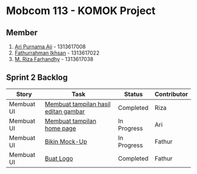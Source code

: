 # Mobcom 113 - KOMOK Project

## Member
1. [Ari Purnama Aji](https://github.com/AriPurnamaAji) - 1313617008
2. [Fathurrahman Ikhsan](https://github.com/rubischoco) - 1313617022
3. [M. Riza Farhandhy](https://github.com/MRizaF) - 1313617038

## Sprint 2 Backlog

| Story | Task | Status | Contributor |
|-------|------|--------|-------------|
| Membuat UI | [Membuat tampilan hasil editan gambar](https://github.com/rubischoco/KOMOKProject/issues/4) | Completed | Riza |
| Membuat UI | [Membuat tampilan home page](https://github.com/rubischoco/KOMOKProject/issues/3) | In Progress | Ari |
| Membuat UI | [Bikin Mock-Up](https://github.com/rubischoco/KOMOKProject/issues/2) | In Progress | Fathur |
| Membuat UI | [Buat Logo](https://github.com/rubischoco/KOMOKProject/issues/1) | Completed | Fathur |
